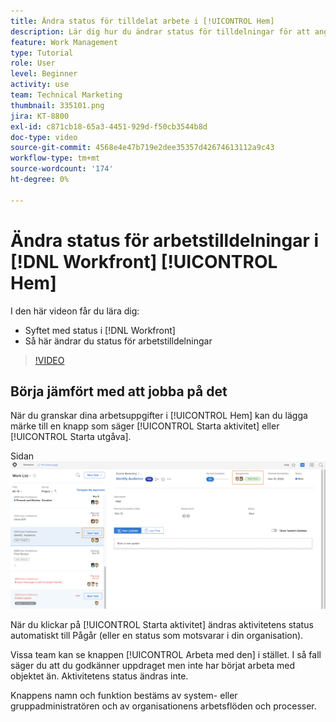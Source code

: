 ```yaml
---
title: Ändra status för tilldelat arbete i [!UICONTROL Hem]
description: Lär dig hur du ändrar status för tilldelningar för att ange att arbete pågår från sidan [!UICONTROL Hem]. Förstå varför status är viktig i  [!DNL  Workfront].
feature: Work Management
type: Tutorial
role: User
level: Beginner
activity: use
team: Technical Marketing
thumbnail: 335101.png
jira: KT-8800
exl-id: c871cb18-65a3-4451-929d-f50cb3544b8d
doc-type: video
source-git-commit: 4568e4e47b719e2dee35357d42674613112a9c43
workflow-type: tm+mt
source-wordcount: '174'
ht-degree: 0%

---
```


# Ändra status för arbetstilldelningar i [!DNL Workfront] [!UICONTROL Hem]

I den här videon får du lära dig:

* Syftet med status i [!DNL  Workfront]
* Så här ändrar du status för arbetstilldelningar

>[!VIDEO](https://video.tv.adobe.com/v/335101/?quality=12&learn=on&enablevpops)

## Börja jämfört med att jobba på det

När du granskar dina arbetsuppgifter i [!UICONTROL Hem] kan du lägga märke till en knapp som säger [!UICONTROL Starta aktivitet] eller [!UICONTROL Starta utgåva].

Sidan ![[!DNL Workfront] [!UICONTROL Hem] där knappen anger [!UICONTROL Starta aktivitet].](assets/worker-fundamentals-1.png)

När du klickar på [!UICONTROL Starta aktivitet] ändras aktivitetens status automatiskt till Pågår (eller en status som motsvarar i din organisation).

Vissa team kan se knappen [!UICONTROL Arbeta med den] i stället. I så fall säger du att du godkänner uppdraget men inte har börjat arbeta med objektet än. Aktivitetens status ändras inte.

Knappens namn och funktion bestäms av system- eller gruppadministratören och av organisationens arbetsflöden och processer.

<!--
learn more URLs
-->
